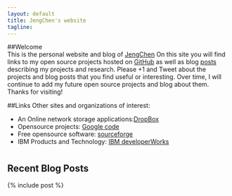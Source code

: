 ```yaml
---
layout: default
title: JengChen's website
tagline: 
---
```


##Welcome    
This is the personal website and blog of [JengChen](http://jengchen.github.io/about.html)
On this site you will find links to my open source projects hosted on [GitHub](https://github.com/) as well as blog [posts](http://jengchen.github.io/blog.html) describing my projects and research. Please +1 and Tweet about the projects and blog posts that you find useful or interesting.
Over time, I will continue to add my future open source projects and blog about them. Thanks for visiting!

##Links
Other sites and organizations of interest:

* An Online network storage applications:[DropBox](http://db.tt/RycPvMhJ)
* Opensource projects: [Google code](https://code.google.com)
* Free opensource software: [sourceforge](http://sourceforge.net/)
* IBM Products and Technology: [IBM developerWorks](https://www.ibm.com/developerworks/cn/)   
#      
## Recent Blog Posts
{% include post %}
